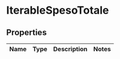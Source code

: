 
# IterableSpesoTotale

## Properties
Name | Type | Description | Notes
------------ | ------------- | ------------- | -------------



